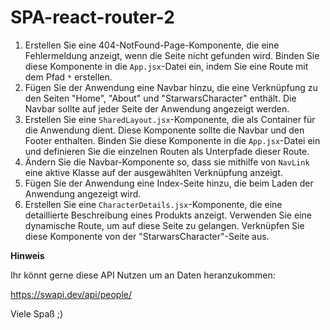 # SPA-react-router-2

1.  Erstellen Sie eine 404-NotFound-Page-Komponente, die eine Fehlermeldung anzeigt, wenn die Seite nicht gefunden wird. Binden Sie diese Komponente in die `App.jsx`-Datei ein, indem Sie eine Route mit dem Pfad `*` erstellen.
2.  Fügen Sie der Anwendung eine Navbar hinzu, die eine Verknüpfung zu den Seiten "Home", "About" und "StarwarsCharacter" enthält. Die Navbar sollte auf jeder Seite der Anwendung angezeigt werden.
3.  Erstellen Sie eine `SharedLayout.jsx`-Komponente, die als Container für die Anwendung dient. Diese Komponente sollte die Navbar und den Footer enthalten. Binden Sie diese Komponente in die `App.jsx`-Datei ein und definieren Sie die einzelnen Routen als Unterpfade dieser Route.
4.  Ändern Sie die Navbar-Komponente so, dass sie mithilfe von `NavLink` eine aktive Klasse auf der ausgewählten Verknüpfung anzeigt.
5.  Fügen Sie der Anwendung eine Index-Seite hinzu, die beim Laden der Anwendung angezeigt wird.
6.  Erstellen Sie eine `CharacterDetails.jsx`-Komponente, die eine detaillierte Beschreibung eines Produkts anzeigt. Verwenden Sie eine dynamische Route, um auf diese Seite zu gelangen. Verknüpfen Sie diese Komponente von der "StarwarsCharacter"-Seite aus.

**Hinweis**

Ihr könnt gerne diese API Nutzen um an Daten heranzukommen:

https://swapi.dev/api/people/

Viele Spaß ;)
